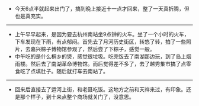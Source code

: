 - 今天6点半就起来出门了，搞到晚上接近十一点才回来，整了一天真折腾，但也是真充实。
- ---
- 上午早早起来，是因为要去杭州南站坐9点钟的火车。坐了一个小时的火车，下车发现在下雨，有点郁闷。首先去了月河历史街区，转悠了转，拍了一些照片，去嘉兴粽子博物馆参观了，然后尝了下粽子，感觉一般。
- 中午吃的是什么桐乡的煲，感觉很垃圾。吃完饭去了南湖那边玩，到了岛上烟雨楼。然后去了南湖革命博物馆。而后觉得差不多了，去了越秀集市搞了点零食吃了点填肚子。随后就打车去南站了。
- ---
- 回来后直接去了运河上街，和老聂吃饭。这地方之前和天祥来过，有印象。还是那个样子，到十来点整个商场就关门了，没意思。